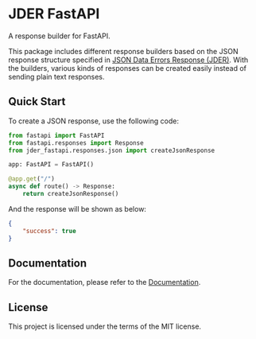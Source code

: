 # JDER FastAPI

A response builder for FastAPI.

This package includes different response builders based on the JSON response structure specified in [JSON Data Errors Response (JDER)](https://github.com/jder-std/spec). With the builders, various kinds of responses can be created easily instead of sending plain text responses.

## Quick Start

To create a JSON response, use the following code:

```python
from fastapi import FastAPI
from fastapi.responses import Response
from jder_fastapi.responses.json import createJsonResponse

app: FastAPI = FastAPI()

@app.get("/")
async def route() -> Response:
    return createJsonResponse()
```

And the response will be shown as below:

```json
{
    "success": true
}
```

## Documentation

For the documentation,
please refer to the [Documentation](./docs/README.md).

## License

This project is licensed under the terms of the MIT license.
